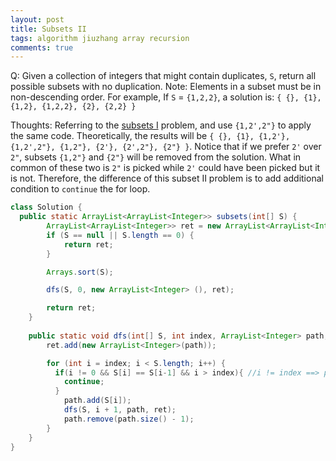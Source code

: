 ```yaml
---
layout: post
title: Subsets II
tags: algorithm jiuzhang array recursion
comments: true
---
```


Q: Given a collection of integers that might contain duplicates, `S`, return all possible subsets with no duplication. Note: Elements in a subset must be in non-descending order. For example, If `S` = `{1,2,2}`, a solution is: `{ {}, {1}, {1,2}, {1,2,2}, {2}, {2,2} }`

Thoughts: Referring to the [subsets I]({{site.baseurl}}/2017/04/21/algorithm-subsets.html) problem, and use `{1,2',2"}` to apply the same code. Theoretically, the results will be `{ {}, {1}, {1,2'}, {1,2',2"}, {1,2"}, {2'}, {2',2"}, {2"} }`. Notice that if we prefer `2'` over `2"`, subsets `{1,2"}` and `{2"}` will be removed from the solution. What in common of these two is `2"` is picked while `2'` could have been picked but it is not. Therefore, the difference of this subset II problem is to add additional condition to `continue` the for loop.

```java
class Solution {
  public static ArrayList<ArrayList<Integer>> subsets(int[] S) {
        ArrayList<ArrayList<Integer>> ret = new ArrayList<ArrayList<Integer>>();
        if (S == null || S.length == 0) {
            return ret;
        }

        Arrays.sort(S);

        dfs(S, 0, new ArrayList<Integer> (), ret);

        return ret;
    }
    
    public static void dfs(int[] S, int index, ArrayList<Integer> path, ArrayList<ArrayList<Integer>> ret) {
        ret.add(new ArrayList<Integer>(path));

        for (int i = index; i < S.length; i++) {
          if(i != 0 && S[i] == S[i-1] && i > index){ //i != index ==> path.add(S[i-1]) is not executed + i always >= index ==> i > index
            continue;
          }
            path.add(S[i]);
            dfs(S, i + 1, path, ret);
            path.remove(path.size() - 1); 
        }
    }
}
```
